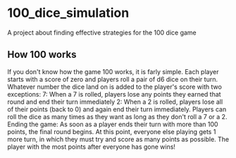 # 100_dice_simulation
A project about finding effective strategies for the 100 dice game

## How 100 works
If you don't know how the game 100 works, it is farly simple. Each player starts with a score of zero and players roll a pair of d6 dice on their turn. Whatever number the dice land on is added to the player's score with two exceptions:
7: When a 7 is rolled, players lose any points they earned that round and end their turn immediately
2: When a 2 is rolled, players lose all of their points (back to 0) and again end their turn immediately.
Players can roll the dice as many times as they want as long as they don't roll a 7 or a 2.
Ending the game: As soon as a player ends their turn with more than 100 points, the final round begins. At this point, everyone else playing gets 1 more turn, in which they must try and score as many points as possible. The player with the most points after everyone has gone wins!
